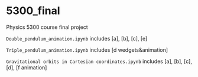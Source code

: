 # 5300_final
Physics 5300 course final project

`Double_pendulum_animation.ipynb` includes [a], [b], [c], [e]

`Triple_pendulum_animation.ipynb` includes [d wedgets&animation]

`Gravitational orbits in Cartesian coordinates.ipynb` includes [a], [b], [c], [d], [f animation]